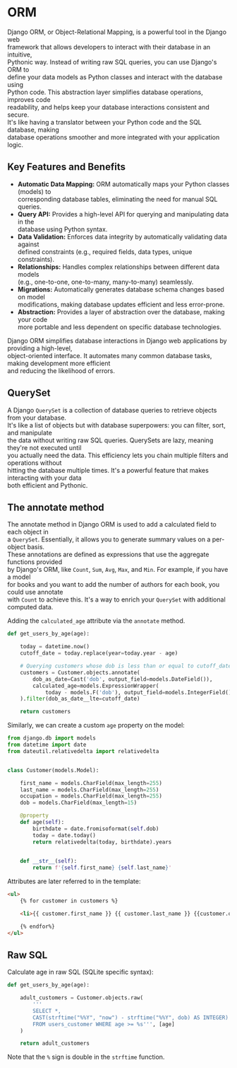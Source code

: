 # ORM

Django ORM, or Object-Relational Mapping, is a powerful tool in the Django web  
framework that allows developers to interact with their database in an intuitive,  
Pythonic way. Instead of writing raw SQL queries, you can use Django's ORM to  
define your data models as Python classes and interact with the database using  
Python code. This abstraction layer simplifies database operations, improves code  
readability, and helps keep your database interactions consistent and secure.  
It's like having a translator between your Python code and the SQL database, making  
database operations smoother and more integrated with your application logic. 

## Key Features and Benefits

- **Automatic Data Mapping:** ORM automatically maps your Python classes (models) to  
  corresponding database tables, eliminating the need for manual SQL queries.
- **Query API:** Provides a high-level API for querying and manipulating data in the  
  database using Python syntax.
- **Data Validation:** Enforces data integrity by automatically validating data against  
   defined constraints (e.g., required fields, data types, unique constraints).
- **Relationships:** Handles complex relationships between different data models  
  (e.g., one-to-one, one-to-many, many-to-many) seamlessly.
- **Migrations:** Automatically generates database schema changes based on model  
  modifications, making database updates efficient and less error-prone.
- **Abstraction:** Provides a layer of abstraction over the database, making your code  
  more portable and less dependent on specific database technologies.


Django ORM simplifies database interactions in Django web applications by providing a high-level,  
object-oriented interface. It automates many common database tasks, making development more efficient  
and reducing the likelihood of errors.


## QuerySet

A Django `QuerySet` is a collection of database queries to retrieve objects from your database.  
It's like a list of objects but with database superpowers: you can filter, sort, and manipulate  
the data without writing raw SQL queries. QuerySets are lazy, meaning they're not executed until  
you actually need the data. This efficiency lets you chain multiple filters and operations without  
hitting the database multiple times. It's a powerful feature that makes interacting with your data  
both efficient and Pythonic.


## The annotate method

The annotate method in Django ORM is used to add a calculated field to each object in  
a `QuerySet`. Essentially, it allows you to generate summary values on a per-object basis.  
These annotations are defined as expressions that use the aggregate functions provided  
by Django's ORM, like `Count`, `Sum`, `Avg`, `Max`, and `Min`. For example, if you have a model  
for books and you want to add the number of authors for each book, you could use annotate  
with `Count` to achieve this. It's a way to enrich your `QuerySet` with additional computed data.


Adding the `calculated_age` attribute via the `annotate` method.

```python
def get_users_by_age(age):

    today = datetime.now()
    cutoff_date = today.replace(year=today.year - age)

    # Querying customers whose dob is less than or equal to cutoff_date
    customers = Customer.objects.annotate(
        dob_as_date=Cast('dob', output_field=models.DateField()),
        calculated_age=models.ExpressionWrapper(
            today - models.F('dob'), output_field=models.IntegerField())
    ).filter(dob_as_date__lte=cutoff_date)

    return customers
```

Similarly, we can create a custom `age` property on the model:

```python
from django.db import models
from datetime import date
from dateutil.relativedelta import relativedelta


class Customer(models.Model):

    first_name = models.CharField(max_length=255)
    last_name = models.CharField(max_length=255)
    occupation = models.CharField(max_length=255)
    dob = models.CharField(max_length=15)

    @property
    def age(self):
        birthdate = date.fromisoformat(self.dob)
        today = date.today()
        return relativedelta(today, birthdate).years
        

    def __str__(self):
        return f'{self.first_name} {self.last_name}'
```

Attributes are later referred to in the template: 

```html
<ul>
    {% for customer in customers %}

    <li>{{ customer.first_name }} {{ customer.last_name }} {{customer.occupation}} {{ customer.cage }}</li>

    {% endfor%}
</ul>
```


## Raw SQL

 Calculate age in raw SQL (SQLite specific syntax):  

```python
def get_users_by_age(age):

    adult_customers = Customer.objects.raw(
        '''
        SELECT *,
        CAST(strftime("%%Y", "now") - strftime("%%Y", dob) AS INTEGER) AS age 
        FROM users_customer WHERE age >= %s''', [age]
    )

    return adult_customers
```

Note that the `%` sign is double in the `strftime` function. 
